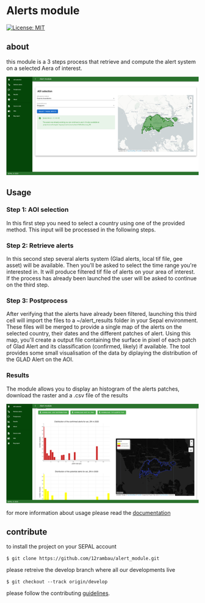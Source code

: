 # Alerts module

[![License: MIT](https://img.shields.io/badge/License-MIT-yellow.svg)](LICENSE)

## about
this module is a 3 steps process that retrieve and compute the alert system on a selected Aera of interest.

![results](./doc/img/full_input.png)

## Usage

### Step 1: AOI selection
In this first step you need to select a country using one of the provided method. This input will be processed in the following steps.

### Step 2: Retrieve alerts

In this second step several alerts system (Glad alerts, local tif file, gee asset) will be available. Then you'll be asked to select the time range you're interested in. It will produce filtered tif file of alerts on your area of interest.
If the process has already been launched the user will be asked to continue on the third step.

### Step 3: Postprocess
After verifying that the alerts have already been filtered, launching this third cell will import the files to a ~/alert_results folder in your Sepal environment. These files will be merged to provide a single map of the alerts on the selected country, their dates and the different patches of alert. Using this map, you'll create a output file containing the surface in pixel of each patch of Glad Alert and its classification (confirmed, likely) if available. The tool provides some small visualisation of the data by diplaying the distribution of the GLAD Alert on the AOI.

### Results
The module allows you to display an histogram of the alerts patches, download the raster and a .csv file of the results

![results](./doc/img/full_results.png)

for more information about usage please read the [documentation](https://raw.githubusercontent.com/openforis/alert_module/master/doc/en.rst)

## contribute
to install the project on your SEPAL account 
```
$ git clone https://github.com/12rambau/alert_module.git
```

please retreive the develop branch where all our developments live
```
$ git checkout --track origin/develop
```

please follow the contributing [guidelines](CONTRIBUTING.md).


